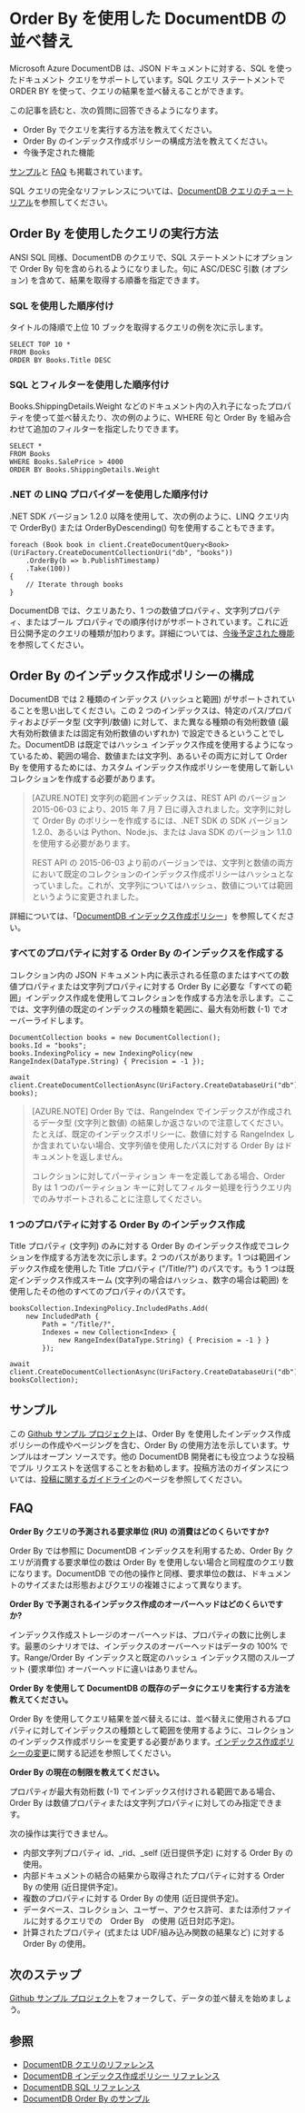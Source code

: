 <properties 
	pageTitle="Order By を使用した DocumentDB データの並べ替え | Microsoft Azure" 
	description="LINQ および SQL の DocumentDB クエリで ORDER BY を使用する方法、ORDER BY クエリにインデックス作成ポリシーを指定する方法について説明します。" 
	services="documentdb" 
	authors="arramac" 
	manager="jhubbard" 
	editor="cgronlun" 
	documentationCenter=""/>

<tags 
	ms.service="documentdb" 
	ms.workload="data-services" 
	ms.tgt_pltfrm="na" 
	ms.devlang="na" 
	ms.topic="article" 
	ms.date="03/30/2016" 
	ms.author="arramac"/>

# Order By を使用した DocumentDB の並べ替え
Microsoft Azure DocumentDB は、JSON ドキュメントに対する、SQL を使ったドキュメント クエリをサポートしています。SQL クエリ ステートメントで ORDER BY を使って、クエリの結果を並べ替えることができます。

この記事を読むと、次の質問に回答できるようになります。

- Order By でクエリを実行する方法を教えてください。
- Order By のインデックス作成ポリシーの構成方法を教えてください。
- 今後予定された機能

[サンプル](#samples)と [FAQ](#faq) も掲載されています。

SQL クエリの完全なリファレンスについては、[DocumentDB クエリのチュートリアル](documentdb-sql-query.md)を参照してください。

## Order By を使用したクエリの実行方法
ANSI SQL 同様、DocumentDB のクエリで、SQL ステートメントにオプションで Order By 句を含められるようになりました。句に ASC/DESC 引数 (オプション) を含めて、結果を取得する順番を指定できます。

### SQL を使用した順序付け
タイトルの降順で上位 10 ブックを取得するクエリの例を次に示します。

    SELECT TOP 10 * 
    FROM Books 
    ORDER BY Books.Title DESC

### SQL とフィルターを使用した順序付け
Books.ShippingDetails.Weight などのドキュメント内の入れ子になったプロパティを使って並べ替えたり、次の例のように、WHERE 句と Order By を組み合わせて追加のフィルターを指定したりできます。

    SELECT * 
    FROM Books 
    WHERE Books.SalePrice > 4000
    ORDER BY Books.ShippingDetails.Weight

### .NET の LINQ プロバイダーを使用した順序付け
.NET SDK バージョン 1.2.0 以降を使用して、次の例のように、LINQ クエリ内で OrderBy() または OrderByDescending() 句を使用することもできます。

    foreach (Book book in client.CreateDocumentQuery<Book>(UriFactory.CreateDocumentCollectionUri("db", "books"))
        .OrderBy(b => b.PublishTimestamp)
        .Take(100))
    {
        // Iterate through books
    }

DocumentDB では、クエリあたり、1 つの数値プロパティ、文字列プロパティ、またはブール プロパティでの順序付けがサポートされています。これに近日公開予定のクエリの種類が加わります。詳細については、[今後予定された機能](#Whats_coming_next)を参照してください。

## Order By のインデックス作成ポリシーの構成

DocumentDB では 2 種類のインデックス (ハッシュと範囲) がサポートされていることを思い出してください。この 2 つのインデックスは、特定のパス/プロパティおよびデータ型 (文字列/数値) に対して、また異なる種類の有効桁数値 (最大有効桁数値または固定有効桁数値のいずれか) で設定できるということでした。DocumentDB は既定ではハッシュ インデックス作成を使用するようになっているため、範囲の場合、数値または文字列、あるいその両方に対して Order By を使用するためには、カスタム インデックス作成ポリシーを使用して新しいコレクションを作成する必要があります。

>[AZURE.NOTE] 文字列の範囲インデックスは、REST API のバージョン2015-06-03 により、2015 年 7 月 7 日に導入されました。文字列に対して Order By のポリシーを作成するには、.NET SDK の SDK バージョン 1.2.0、あるいは Python、Node.js、または Java SDK のバージョン 1.1.0 を使用する必要があります。
>
>REST API の 2015-06-03 より前のバージョンでは、文字列と数値の両方において既定のコレクションのインデックス作成ポリシーはハッシュとなっていました。これが、文字列についてはハッシュ、数値については範囲というように変更されました。

詳細については、「[DocumentDB インデックス作成ポリシー](documentdb-indexing-policies.md)」を参照してください。

### すべてのプロパティに対する Order By のインデックスを作成する
コレクション内の JSON ドキュメント内に表示される任意のまたはすべての数値プロパティまたは文字列プロパティに対する Order By に必要な「すべての範囲」インデックス作成を使用してコレクションを作成する方法を示します。ここでは、文字列値の既定のインデックスの種類を範囲に、最大有効桁数 (-1) でオーバーライドします。
                   
    DocumentCollection books = new DocumentCollection();
    books.Id = "books";
    books.IndexingPolicy = new IndexingPolicy(new RangeIndex(DataType.String) { Precision = -1 });
    
    await client.CreateDocumentCollectionAsync(UriFactory.CreateDatabaseUri("db"), books);  

>[AZURE.NOTE] Order By では、RangeIndex でインデックスが作成されるデータ型 (文字列と数値) の結果しか返さないので注意してください。たとえば、既定のインデックスポリシーに、数値に対する RangeIndex しか含まれていない場合、文字列値を使用したパスに対する Order By はドキュメントを返しません。
>
> コレクションに対してパーティション キーを定義してある場合、Order By は 1 つのパーティション キーに対してフィルター処理を行うクエリ内でのみサポートされることに注意してください。

### 1 つのプロパティに対する Order By のインデックス作成
Title プロパティ (文字列) のみに対する Order By のインデックス作成でコレクションを作成する方法を次に示します。2 つのパスがあります。1 つは範囲インデックス作成を使用した Title プロパティ ("/Title/?") のパスです。もう 1 つは既定インデックス作成スキーム (文字列の場合はハッシュ、数字の場合は範囲) を使用したその他のすべてのプロパティのパスです。
    
    booksCollection.IndexingPolicy.IncludedPaths.Add(
        new IncludedPath { 
            Path = "/Title/?", 
            Indexes = new Collection<Index> { 
                new RangeIndex(DataType.String) { Precision = -1 } } 
            });
    
    await client.CreateDocumentCollectionAsync(UriFactory.CreateDatabaseUri("db"), booksCollection);  


## サンプル
この [Github サンプル プロジェクト](https://github.com/Azure/azure-documentdb-dotnet/tree/master/samples/code-samples/Queries)は、Order By を使用したインデックス作成ポリシーの作成やページングを含む、Order By の使用方法を示しています。サンプルはオープン ソースです。他の DocumentDB 開発者にも役立つような投稿でプル リクエストを送信することをお勧めします。投稿方法のガイダンスについては、[投稿に関するガイドライン](https://github.com/Azure/azure-documentdb-net/blob/master/Contributing.md)のページを参照してください。

## FAQ

**Order By クエリの予測される要求単位 (RU) の消費はどのくらいですか?**

Order By では参照に DocumentDB インデックスを利用するため、Order By クエリが消費する要求単位の数は Order By を使用しない場合と同程度のクエリ数になります。DocumentDB での他の操作と同様、要求単位の数は、ドキュメントのサイズまたは形態およびクエリの複雑さによって異なります。


**Order By で予測されるインデックス作成のオーバーヘッドはどのくらいですか?**

インデックス作成ストレージのオーバーヘッドは、プロパティの数に比例します。最悪のシナリオでは、インデックスのオーバーヘッドはデータの 100% です。Range/Order By インデックスと既定のハッシュ インデックス間のスループット (要求単位) オーバーヘッドに違いはありません。

**Order By を使用して DocumentDB の既存のデータにクエリを実行する方法を教えてください。**

Order By を使用してクエリ結果を並べ替えるには、並べ替えに使用されるプロパティに対してインデックスの種類として範囲を使用するように、コレクションのインデックス作成ポリシーを変更する必要があります。[インデックス作成ポリシーの変更](documentdb-indexing-policies.md#modifying-the-indexing-policy-of-a-collection)に関する記述を参照してください。

**Order By の現在の制限を教えてください。**

プロパティが最大有効桁数 (-1) でインデックス付けされる範囲である場合、Order By は数値プロパティまたは文字列プロパティに対してのみ指定できます。

次の操作は実行できません。
 
- 内部文字列プロパティ id、\_rid、\_self (近日提供予定) に対する Order By の使用。
- 内部ドキュメントの結合の結果から取得されたプロパティに対する Order By の使用 (近日提供予定)。
- 複数のプロパティに対する Order By の使用 (近日提供予定)。
- データベース、コレクション、ユーザー、アクセス許可、または添付ファイルに対するクエリでの　Order By　の使用 (近日対応予定)。
- 計算されたプロパティ (式または UDF/組み込み関数の結果など) に対する Order By の使用。

## 次のステップ

[Github サンプル プロジェクト](https://github.com/Azure/azure-documentdb-dotnet/tree/master/samples/code-samples/Queries)をフォークして、データの並べ替えを始めましょう。

## 参照
* [DocumentDB クエリのリファレンス](documentdb-sql-query.md)
* [DocumentDB インデックス作成ポリシー リファレンス](documentdb-indexing-policies.md)
* [DocumentDB SQL リファレンス](https://msdn.microsoft.com/library/azure/dn782250.aspx)
* [DocumentDB Order By のサンプル](https://github.com/Azure/azure-documentdb-dotnet/tree/master/samples/code-samples/Queries)
 

<!---HONumber=AcomDC_0330_2016------>